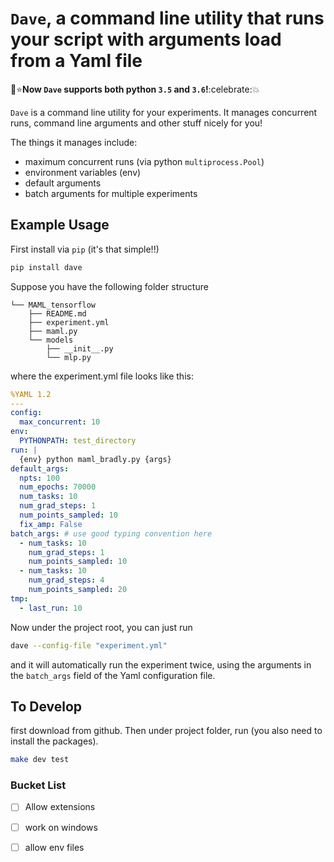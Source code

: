 # `Dave`, a command line utility that runs your script with arguments load from a Yaml file

:rocket::star:**Now `Dave` supports both python `3.5` and `3.6`!**:celebrate::collision:

`Dave` is a command line utility for your experiments. It manages concurrent runs, command line arguments and other stuff nicely for you!

The things it manages include:
- maximum concurrent runs (via python `multiprocess.Pool`)
- environment variables (env)
- default arguments
- batch arguments for multiple experiments

## Example Usage

First install via `pip` (it's that simple!!)

```bash
pip install dave
```

Suppose you have the following folder structure

```
└── MAML_tensorflow
    ├── README.md
    ├── experiment.yml
    ├── maml.py
    └── models
        ├── __init__.py
        └── mlp.py
```

where the experiment.yml file looks like this:

```yaml
%YAML 1.2
---
config:
  max_concurrent: 10
env:
  PYTHONPATH: test_directory
run: |
  {env} python maml_bradly.py {args}
default_args:
  npts: 100
  num_epochs: 70000
  num_tasks: 10
  num_grad_steps: 1
  num_points_sampled: 10
  fix_amp: False
batch_args: # use good typing convention here
  - num_tasks: 10
    num_grad_steps: 1
    num_points_sampled: 10
  - num_tasks: 10
    num_grad_steps: 4
    num_points_sampled: 20
tmp:
  - last_run: 10
```

Now under the project root, you can just run

```bash
dave --config-file "experiment.yml"
```

and it will automatically run the experiment twice, using the arguments in the `batch_args` field of the Yaml configuration file.
## To Develop

first download from github. Then under project folder, run (you also need to install the packages).

```bash
make dev test
```

### Bucket List

- [ ] Allow extensions
- [ ] work on windows
- [ ] allow env files

